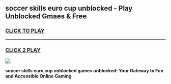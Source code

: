
## soccer skills euro cup unblocked - Play Unblocked Gmaes & Free
<h3>
<a href="https://news.freeplayer.one?title=soccer_skills_euro_cup_unblocked&ref=16F">CLICK TO PLAY</a></h3>
<hr>

<h3>
<a href="https://news.freeplayer.one?title=soccer_skills_euro_cup_unblocked&ref=16F">CLICK 2 PLAY</a>
  
</h3>

<a href="https://news.freeplayer.one?title=soccer_skills_euro_cup_unblocked&ref=16F/"><img src="https://clearcache.store/games.png"></a>


**soccer skills euro cup unblocked games unblocked: Your Gateway to Fun and Accessible Online Gaming**
